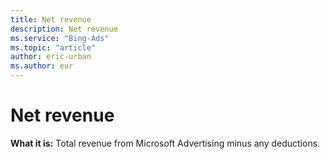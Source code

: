 ```yaml
---
title: Net revenue
description: Net revenue
ms.service: "Bing-Ads"
ms.topic: "article"
author: eric-urban
ms.author: eur
---
```


# Net revenue

**What it is:**     Total revenue from Microsoft Advertising minus any deductions.


